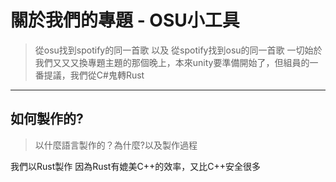 # 關於我們的專題 - OSU小工具
> 從osu找到spotify的同一首歌 以及 從spotify找到osu的同一首歌
 一切始於我們又又又換專題主題的那個晚上，本來unity要準備開始了，但組員的一番提議，我們從C#鬼轉Rust
---
## 如何製作的?
> 以什麼語言製作的？為什麼?以及製作過程
  
 我們以Rust製作
 因為Rust有媲美C++的效率，又比C++安全很多

